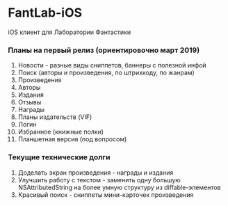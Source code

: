# FantLab-iOS
iOS клиент для Лаборатории Фантастики 

### Планы на первый релиз (ориентировочно март 2019)

1) Новости - разные виды сниппетов, баннеры с полезной инфой
2) Поиск (авторы и произведения, по штрихкоду, по жанрам)
3) Произведения
4) Авторы
5) Издания
6) Отзывы
7) Награды
8) Планы издательств (VIF)
9) Логин
10) Избранное (книжные полки)
11) Планшетная версия (под вопросом)

### Текущие технические долги

1) Доделать экран произведения - награды и издания
2) Улучшить работу с текстом - заменить одну большую NSAttributedString на более умную структуру из diffable-элементов
3) Красивый поиск - сниппеты мини-карточек произведения
